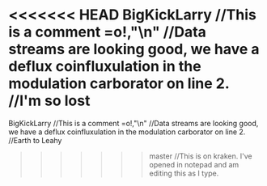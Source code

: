 <<<<<<< HEAD
BigKickLarry
//This is a comment =o!,"\n"
//Data streams are looking good, we have a deflux coinfluxulation in the modulation carborator on line 2.
//I'm so lost
=======
BigKickLarry
//This is a comment =o!,"\n"
//Data streams are looking good, we have a deflux coinfluxulation in the modulation carborator on line 2.
//Earth to Leahy
>>>>>>> master
//This is on kraken. I've opened in notepad and am editing this as I type.